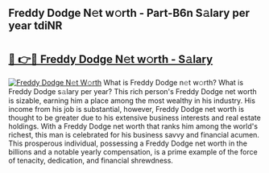 ## Freddy Dodge N𝚎t w𝚘rth - Part-B6n S𝚊lary per year tdiNR

# <h2><a href="http://gc5774n.nevu.top/?p=Freddy+Dodge">🔗 👉🔴 Freddy Dodge N𝚎t w𝚘rth - S𝚊lary</a></h2>

[![Freddy Dodge N𝚎t W𝚘rth](https://i.imgur.com/Oavwk0R.jpeg)](http://gc5774n.nevu.top/?p=Freddy+Dodge)
What is Freddy Dodge n𝚎t w𝚘rth? What is Freddy Dodge s𝚊lary per year?
This rich person's Freddy Dodge net worth is sizable, earning him a place among the most wealthy in his industry. His income from his job is substantial, however, Freddy Dodge net worth is thought to be greater due to his extensive business interests and real estate holdings. With a Freddy Dodge net worth that ranks him among the world's richest, this man is celebrated for his business savvy and financial acumen. This prosperous individual, possessing a Freddy Dodge net worth in the billions and a notable yearly compensation, is a prime example of the force of tenacity, dedication, and financial shrewdness.
